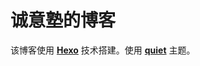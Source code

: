 # 诚意塾的博客

该博客使用 [**Hexo**](https://hexo.io/zh-cn/) 技术搭建。使用 [**quiet**](https://github.com/QiaoBug/hexo-theme-quiet) 主题。

